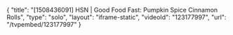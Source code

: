 {
    "title": "[1508436091] HSN | Good Food Fast: Pumpkin Spice Cinnamon Rolls",
    "type": "solo",
    "layout": "iframe-static",
    "videoId": "123177997",
    "url": "\/tvpembed\/123177997"
}